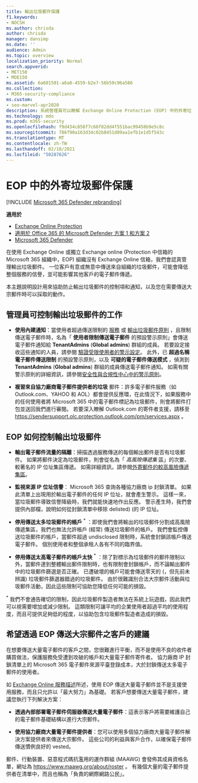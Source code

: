 ```yaml
---
title: 輸出垃圾郵件保護
f1.keywords:
- NOCSH
ms.author: chrisda
author: chrisda
manager: dansimp
ms.date: ''
audience: Admin
ms.topic: overview
localization_priority: Normal
search.appverid:
- MET150
- MOE150
ms.assetid: 6a601501-a6a8-4559-b2e7-56b59c96a586
ms.collection:
- M365-security-compliance
ms.custom:
- seo-marvel-apr2020
description: 系統管理員可以瞭解 Exchange Online Protection (EOP) 中的外寄垃圾郵件控制項，以及在您需要傳送大宗郵件時要執行的動作。
ms.technology: mdo
ms.prod: m365-security
ms.openlocfilehash: f9d434c858f7c66f82dd4f551bac99458b9e5c8c
ms.sourcegitcommit: 786f90a163d34c02b8451d09aa1efb1e1d5f543c
ms.translationtype: MT
ms.contentlocale: zh-TW
ms.lasthandoff: 02/18/2021
ms.locfileid: "50287626"
---
```

# <a name="outbound-spam-protection-in-eop"></a>EOP 中的外寄垃圾郵件保護

[!INCLUDE [Microsoft 365 Defender rebranding](../includes/microsoft-defender-for-office.md)]

**適用於**
- [Exchange Online Protection](exchange-online-protection-overview.md)
- [適用於 Office 365 的 Microsoft Defender 方案 1 和方案 2](office-365-atp.md)
- [Microsoft 365 Defender](../mtp/microsoft-threat-protection.md)

在使用 Exchange Online 或獨立 Exchange online (Protection 中信箱的 Microsoft 365 組織中，EOP) 組織沒有 Exchange Online 信箱，我們會認真管理輸出垃圾郵件。 一位客戶有意或無意中傳送來自組織的垃圾郵件，可能會降低整個服務的信譽，並可能影響其他客戶的電子郵件傳遞。

本主題說明設計用來協助防止輸出垃圾郵件的控制項和通知，以及您在需要傳送大宗郵件時可以採取的動作。

## <a name="what-admins-can-do-to-control-outbound-spam"></a>管理員可控制輸出垃圾郵件的工作

- **使用內建通知**：當使用者超過傳送限制的 [服務](https://docs.microsoft.com/office365/servicedescriptions/exchange-online-service-description/exchange-online-limits#sending-limits-across-office-365-options) 或 [輸出垃圾郵件原則](configure-the-outbound-spam-policy.md) ，且限制傳送電子郵件時，名為「 **使用者限制傳送電子郵件** 的預設警示原則」會傳送電子郵件通知給 **TenantAdmins** (**Global admins**) 群組的成員。 若要設定接收這些通知的人員，請參閱 [驗證受限使用者的警示設定](removing-user-from-restricted-users-portal-after-spam.md#verify-the-alert-settings-for-restricted-users)。 此外，已 **超過名稱電子郵件傳送限制** 的預設警示原則，以及 **可疑的電子郵件傳送模式** ，偵測到 **TenantAdmins** (**Global admins**) 群組的成員傳送電子郵件通知。 如需有關警示原則的詳細資訊，請參閱[安全性與合規性中心中的警示原則](../../compliance/alert-policies.md)。

- **複習來自協力廠商電子郵件提供者的垃圾** 郵件：許多電子郵件服務（如 Outlook.com、YAHOO 和 AOL）都會提供反應環，在此情況下，如果服務中的任何使用者將 Microsoft 365 中的電子郵件標記為垃圾郵件，則會將郵件打包並送回我們進行審閱。 若要深入瞭解 Outlook.com 的寄件者支援，請移至 <https://sendersupport.olc.protection.outlook.com/pm/services.aspx> 。

## <a name="how-eop-controls-outbound-spam"></a>EOP 如何控制輸出垃圾郵件

- **輸出電子郵件流量的隔離**：掃描透過服務傳送的每個輸出郵件是否有垃圾郵件。 如果將郵件決定為垃圾郵件，則會從名為「 _高風險傳遞集_ 區」的次要、較著名的 IP 位址集區傳遞。 如需詳細資訊，請參閱[外寄郵件的較高風險傳遞集區](high-risk-delivery-pool-for-outbound-messages.md)。

- **監視來源 IP 位址信譽**： Microsoft 365 查詢各種協力廠商 ip 封鎖清單。 如果此清單上出現用於輸出電子郵件的任何 IP 位址，就會產生警示。 這樣一來，當垃圾郵件導致信譽降級時，我們就能快速地作出反應。 警示產生時，我們會提供內部檔，說明如何從封鎖清單中移除 delisted)  (的 IP 位址。

- **停用傳送太多垃圾郵件的帳戶** <sup>\*</sup> ：即使我們會將輸出的垃圾郵件分割成高風險傳遞集區，我們也無法允許帳戶 (經常) 傳送垃圾郵件的帳戶。 我們會監控傳送垃圾郵件的帳戶，當郵件超過 undisclosed 限制時，系統會封鎖該帳戶傳送電子郵件。 個別使用者和整個承租人各有不同的臨界值。

- **停用傳送太高電子郵件的帳戶太快** <sup>\*</sup> ：除了對標示為垃圾郵件的郵件限制以外，當郵件達到整體輸出郵件限制時，也有限制會封鎖帳戶，而不論輸出郵件中的垃圾郵件篩選是否正確。 已遭破壞的帳戶可能會傳送零天的 (，但先前未辨識) 垃圾郵件篩選器錯過的垃圾郵件。 由於很難識別合法大宗郵件活動與垃圾郵件活動，因此這些限制可協助您降低任何可能的損毀。

<sup>\*</sup> 我們不會通告確切的限制，因此垃圾郵件製造者無法在系統上玩遊戲，因此我們可以視需要增加或減少限制。 這類限制可讓平均的企業使用者超過平均的使用程度，而且可提供足夠低的程度，以協助包含垃圾郵件製造者造成的損毀。

## <a name="recommendations-for-customers-who-want-to-send-mass-mailings-through-eop"></a>希望透過 EOP 傳送大宗郵件之客戶的建議

在想要傳送大量電子郵件的客戶之間，您很難進行平衡，而不是使用不良的收件者購買做法，保護服務免受遭到攻破的帳戶和大量電子郵件寄件者。 協力廠商 IP 封鎖清單上的 Microsoft 365 電子郵件來源平臺登錄成本，大於封鎖傳送太多電子郵件的使用者。

如 [Exchange Online 服務描述](https://docs.microsoft.com/office365/servicedescriptions/exchange-online-service-description/exchange-online-limits)所述，使用 EOP 傳送大量電子郵件並不是支援使用服務，而且只允許以「最大努力」為基礎。 若客戶想要傳送大量電子郵件，建議您執行下列解決方案：

- **透過內部部署電子郵件伺服器傳送大量電子郵件**：這表示客戶將需要維護自己的電子郵件基礎結構以進行大宗郵件。

- **使用協力廠商大量電子郵件提供者**：您可以使用多個協力廠商大量電子郵件解決方案提供者來傳送大宗郵件。 這些公司的利益與客戶合作，以確保電子郵件傳送慣例良好的 vested。

郵件、行動裝置、惡意程式碼抗濫用的運作群組 (MAAWG) 會發佈其成員資格名單，網址為 <https://www.maawg.org/about/roster> 。 有幾個大量的電子郵件提供者在清單中，而且也稱為「負責的網際網路公民」。
